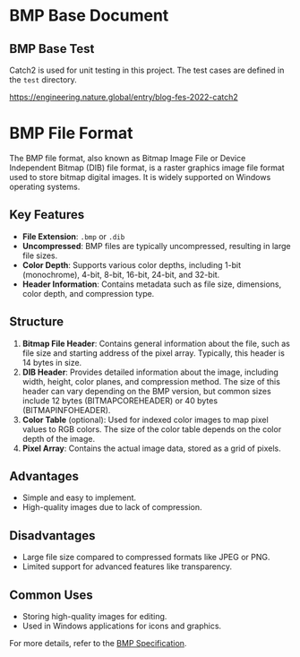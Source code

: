 # BMP Base Document

## BMP Base Test
Catch2 is used for unit testing in this project. The test cases are defined in the `test`
directory.

https://engineering.nature.global/entry/blog-fes-2022-catch2

# BMP File Format

The BMP file format, also known as Bitmap Image File or Device Independent Bitmap (DIB) file format,
is a raster graphics image file format used to store bitmap digital images. 
It is widely supported on Windows operating systems.

## Key Features
- **File Extension**: `.bmp` or `.dib`
- **Uncompressed**: BMP files are typically uncompressed, resulting in large file sizes.
- **Color Depth**: Supports various color depths, including 1-bit (monochrome), 4-bit, 8-bit, 16-bit, 24-bit, and 32-bit.
- **Header Information**: Contains metadata such as file size, dimensions, color depth, and compression type.

## Structure
1. **Bitmap File Header**: Contains general information about the file, such as file size and starting address of the pixel array. Typically, this header is 14 bytes in size.
2. **DIB Header**: Provides detailed information about the image, including width, height, color planes, and compression method. The size of this header can vary depending on the BMP version, but common sizes include 12 bytes (BITMAPCOREHEADER) or 40 bytes (BITMAPINFOHEADER).
3. **Color Table** (optional): Used for indexed color images to map pixel values to RGB colors. The size of the color table depends on the color depth of the image.
4. **Pixel Array**: Contains the actual image data, stored as a grid of pixels.

## Advantages
- Simple and easy to implement.
- High-quality images due to lack of compression.

## Disadvantages
- Large file size compared to compressed formats like JPEG or PNG.
- Limited support for advanced features like transparency.

## Common Uses
- Storing high-quality images for editing.
- Used in Windows applications for icons and graphics.

For more details, refer to the [BMP Specification](https://en.wikipedia.org/wiki/BMP_file_format).
